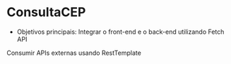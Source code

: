 # ConsultaCEP

- Objetivos principais:
Integrar o front-end e o back-end utilizando Fetch API

Consumir APIs externas usando RestTemplate
